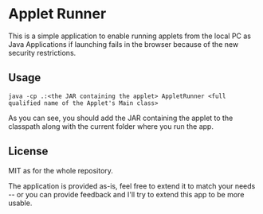 # Applet Runner

This is a simple application to enable running applets from the local PC as Java Applications if launching fails in the browser because of the new security restrictions.

## Usage

```
java -cp .:<the JAR containing the applet> AppletRunner <full qualified name of the Applet's Main class>
```

As you can see, you should add the JAR containing the applet to the classpath along with the current folder where you run the app.

## License

MIT as for the whole repository.

The application is provided as-is, feel free to extend it to match your needs -- or you can provide feedback and I'll try to extend this app to be more usable.
